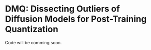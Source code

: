 # DMQ: Dissecting Outliers of Diffusion Models for Post-Training Quantization</sub>

Code will be comming soon.
